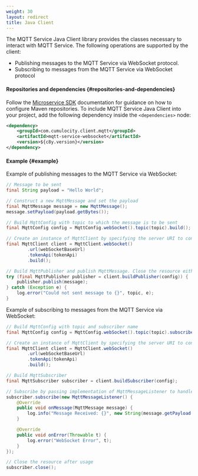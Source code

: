 ```yaml
---
weight: 30
layout: redirect
title: Java Client
---
```


The MQTT Service Java Client library provides the classes necessary to interact with MQTT Service.
The following operations are supported by the client:
* Publishing messages to the MQTT Service via WebSocket protocol.
* Subscribing to messages from the MQTT Service via WebSocket protocol

#### Repositories and dependencies {#repositories-and-dependencies}

Follow the [Microservice SDK](/microservice-sdk/java/#add-repositories-and-dependencies) documentation for guidance on how to configure Maven repositories.
To include MQTT Service Java Client into your project, add the following dependency inside the `<dependencies>` node:
```xml
<dependency>
    <groupId>com.cumulocity.client.mqtt</groupId>
    <artifactId>mqtt-service-websocket</artifactId>
    <version>${c8y.version}</version>
</dependency>
```

#### Example {#example}
Example of publishing messages to the MQTT Service via WebSocket:
```java
// Message to be sent
final String payload = "Hello World";

// Construct a new MqttMessage and set the payload
final MqttMessage message = new MqttMessage();
message.setPayload(payload.getBytes());

// Build MqttConfig with topic to which the message is to be sent
final MqttConfig config = MqttConfig.webSocket().topic(topic).build();

// Create an instance of MqttClient by specifying the server URI to connect to along with TokenApi
final MqttClient client = MqttClient.webSocket()
        .url(webSocketBaseUrl)
        .tokenApi(tokenApi)
        .build();

// Build MqttPublisher and publish MqttMessage. Close the resource either by using a [try-with-resources block](https://docs.oracle.com/javase/tutorial/essential/exceptions/tryResourceClose.html) as below or by calling publisher.close() explicitly
try (final MqttPublisher publisher = client.buildPublisher(config)) {
    publisher.publish(message);
} catch (Exception e) {
    log.error("Could not sent message to {}", topic, e);
}
```

Example of subscribing to messages from the MQTT Service via WebSocket:
```java
// Build MqttConfig with topic and subscriber name
final MqttConfig config = MqttConfig.webSocket().topic(topic).subscriber(subscriberName).build();

// Create an instance of MqttClient by specifying the server URI to connect to along with TokenApi
final MqttClient client = MqttClient.webSocket()
        .url(webSocketBaseUrl)
        .tokenApi(tokenApi)
        .build();

// Build MqttSubscriber
final MqttSubscriber subscriber = client.buildSubscriber(config);

// Subscribe by passing implementation of MqttMessageListener to handle events from the websocket server.
subscriber.subscribe(new MqttMessageListener() {
    @Override
    public void onMessage(MqttMessage message) {
        log.info("Message Received: {}", new String(message.getPayload()));
    }

    @Override
    public void onError(Throwable t) {
        log.error("WebSocket Error", t);
    }
});

// Close the resource after usage
subscriber.close();
```
